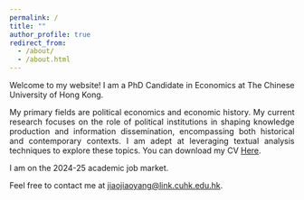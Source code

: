 ```yaml
---
permalink: /
title: ""
author_profile: true
redirect_from: 
  - /about/
  - /about.html
---
```


<div style="text-align: justify;">

<p>Welcome to my website! I am a PhD Candidate in Economics at The Chinese University of Hong Kong.</p>

<p>My primary fields are political economics and economic history. My current research focuses on the role of political institutions in shaping knowledge production and information dissemination, encompassing both historical and contemporary contexts. I am adept at leveraging textual analysis techniques to explore these topics. You can download my CV <a href="[[../](https://yangjiaojiaoeco.github.io/assets/CV_Yangjiaojiao2024.pdf">Here</a>.</p>

<p>I am on the 2024-25 academic job market.</p>

<p>Feel free to contact me at <a href="mailto:jiaojiaoyang@link.cuhk.edu.hk">jiaojiaoyang@link.cuhk.edu.hk</a>.</p>

</div>


